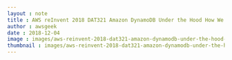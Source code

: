 ```yaml
---
layout : note
title : AWS reInvent 2018 DAT321 Amazon DynamoDB Under the Hood How We Built a Hyper Scale Database
author : awsgeek
date : 2018-12-04
image : images/aws-reinvent-2018-dat321-amazon-dynamodb-under-the-hood-how-we-built-a-hyper-scale-database_en.jpg
thumbnail : images/aws-reinvent-2018-dat321-amazon-dynamodb-under-the-hood-how-we-built-a-hyper-scale-database_en.jpg
---
```


